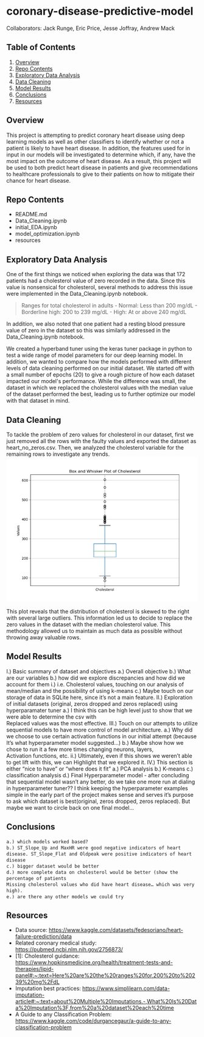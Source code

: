 # coronary-disease-predictive-model
Collaborators: Jack Runge, Eric Price, Jesse Joffray, Andrew Mack

## Table of Contents
1. [Overview](#overview)
2. [Repo Contents](#repo-contents)
3. [Exploratory Data Analysis](#exploratory-data-analysis)
4. [Data Cleaning](#data-cleaning)
5. [Model Results](#model-results)
6. [Conclusions](#conclusions)
7. [Resources](#resources)

## Overview
This project is attempting to predict coronary heart disease using deep learning models as well as other classifiers to identify whether or not a patient is likely to have heart disease. In addition, the features used for in input in our models will be investigated to determine which, if any, have the most impact on the outcome of heart disease. As a result, this project will be used to both predict heart disease in patients and give recommendations to healthcare professionals to give to their patients on how to mitigate their chance for heart disease. 

## Repo Contents
- README.md
- Data_Cleaning.ipynb
- initial_EDA.ipynb
- model_optimization.ipynb
- resources

## Exploratory Data Analysis
One of the first things we noticed when exploring the data was that 172 patients had a cholesterol value of zero recorded in the data. Since this value is nonsensical for cholesterol, several methods to address this issue were implemented in the Data_Cleaning.ipynb notebook. 
> Ranges for total cholesterol in adults
    - Normal: Less than 200 mg/dL
    - Borderline high: 200 to 239 mg/dL
    - High: At or above 240 mg/dL
> 
In addition, we also noted that one patient had a resting blood pressure value of zero in the dataset so this was similarly addressed in the Data_Cleaning.ipynb notebook. 

We created a hyperband tuner using the keras tuner package in python to test a wide range of model parameters for our deep learning model. In addition, we wanted to compare how the models performed with different levels of data cleaning performed on our initial dataset. We started off with a small number of epochs (20) to give a rough picture of how each dataset impacted our model's performance. While the difference was small, the dataset in which we replaced the cholesterol values with the median value of the dataset performed the best, leading us to further optimize our model with that dataset in mind.


## Data Cleaning
To tackle the problem of zero values for cholesterol in our dataset, first we just removed all the rows with the faulty values and exported the dataset as heart_no_zeros.csv. Then, we analyzed the cholesterol variable for the remaining rows to investigate any trends. ![Box and Whisker Plot of Cholesterol](resources/images/box_whisker_cholesterol.png)

This plot reveals that the distribution of cholesterol is skewed to the right with several large outliers. This information led us to decide to replace the zero values in the dataset with the median cholesterol value. This methodology allowed us to maintain as much data as possible without throwing away valuable rows. 

## Model Results

I.) Basic summary of dataset and objectives
    a.) Overall objective
    b.) What are our variables
    b.) how did we explore discrepancies and how did we account for them
i.) i.e. Cholesterol values, touching on our analysis of mean/median and the possibility of using k-means
    c.) Maybe touch on our storage of data in SQLite here, since it’s not a main feature.
II.) Exploration of initial datasets (original, zeros dropped and zeros replaced) using hyperparamater tuner
    a.) I think this can be high level just to show that we were able to determine the csv with     
    Replaced values was the most effective.
III.) Touch on our attempts to utilize sequential models to have more control of model architecture.
    a.) Why did we choose to use certain activation functions in our initial attempt (because     
    It’s what hyperparameter model suggested…)
    b.) Maybe show how we chose to run it a few more times changing neurons, layers,     
    Activation functions, etc.
        ii.) Ultimately, even if this shows we weren’t able to get lift with this, we can
            Highlight that we explored it.
IV.) This section is either “nice to have” or “where does it fit”
    a.) PCA analysis
    b.) K-means
    c.) classification analysis
d.) Final Hyperparameter model - after concluding that sequential model wasn’t any better, do we take one more run at dialing in hyperparameter tuner?? I think keeping the hyperparameter examples simple in the early part of the project makes sense and serves it’s purpose to ask which dataset  is best(original, zeros dropped, zeros replaced). But maybe we want to circle back on one final model…

## Conclusions
    a.) which models worked based?
    b.) ST_Slope_Up and MaxHR were good negative indicators of heart disease. ST_Slope_Flat and Oldpeak were positive indicators of heart disease
    c.) bigger dataset would be better
    d.) more complete data on cholesterol would be better (show the percentage of patients
    Missing cholesterol values who did have heart disease… which was very high).
    e.) are there any other models we could try

## Resources
- Data source: https://www.kaggle.com/datasets/fedesoriano/heart-failure-prediction/data
- Related coronary medical study: https://pubmed.ncbi.nlm.nih.gov/2756873/
- [1]: Cholesterol guidance:
https://www.hopkinsmedicine.org/health/treatment-tests-and-therapies/lipid-panel#:~:text=Here%20are%20the%20ranges%20for,200%20to%20239%20mg%2FdL 
- Imputation best practices: https://www.simplilearn.com/data-imputation-article#:~:text=about%20Multiple%20Imputations.-,What%20Is%20Data%20Imputation%3F,from%20a%20dataset%20each%20time
- A Guide to any Classification Problem: https://www.kaggle.com/code/durgancegaur/a-guide-to-any-classification-problem 
